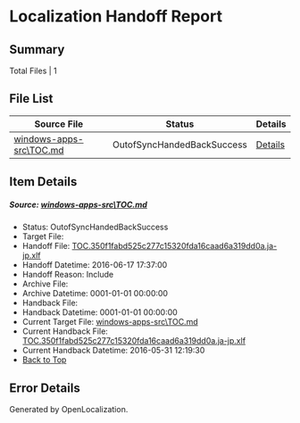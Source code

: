# <a name='report-top'></a> Localization Handoff Report

## Summary
 Total Files | 1

## File List
 Source File | Status | Details 
 ----------- | ------ | ------- 
 [windows-apps-src\TOC.md](https://github.com/Microsoft/windows-apps/blob/387426186b375f26a7ac62cf4383ac16dba107a1/windows-apps-src/TOC.md) | OutofSyncHandedBackSuccess | [Details](#a88e5fd1900c798371eee0d454c1ca4ce8360bb33780)

## Item Details
##### <a name='a88e5fd1900c798371eee0d454c1ca4ce8360bb33780'></a> Source: [windows-apps-src\TOC.md](https://github.com/Microsoft/windows-apps/blob/387426186b375f26a7ac62cf4383ac16dba107a1/windows-apps-src/TOC.md)
* Status: OutofSyncHandedBackSuccess
* Target File: 
* Handoff File: [TOC.350f1fabd525c277c15320fda16caad6a319dd0a.ja-jp.xlf](https://github.com/Microsoft/WDG.handoff/blob/678b51eb8d538d3f9f7eaa162675a1cffdbeeadd/ol-handoff/Microsoft/windows-apps.ja-jp/master/TOC.350f1fabd525c277c15320fda16caad6a319dd0a.ja-jp.xlf)
* Handoff Datetime: 2016-06-17 17:37:00
* Handoff Reason: Include
* Archive File: 
* Archive Datetime: 0001-01-01 00:00:00
* Handback File: 
* Handback Datetime: 0001-01-01 00:00:00
* Current Target File: [windows-apps-src\TOC.md](https://github.com/Microsoft/windows-apps.ja-jp/blob/846e73c8aab5d5c623774cf374dd173574bd5761/windows-apps-src/TOC.md)
* Current Handback File: [TOC.350f1fabd525c277c15320fda16caad6a319dd0a.ja-jp.xlf](https://github.com/Microsoft/WDG.handback/blob/29e104438bce4bfab3f3d4ed4b83ff0bfb8c6870/ol-handback/Microsoft/windows-apps.ja-jp/master/TOC.350f1fabd525c277c15320fda16caad6a319dd0a.ja-jp.xlf)
* Current Handback Datetime: 2016-05-31 12:19:30
* [Back to Top](#report-top)


## Error Details

Generated by OpenLocalization.
